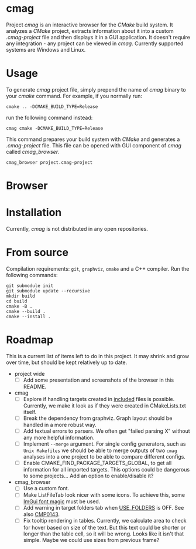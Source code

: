 # cmag

Project *cmag* is an interactive browser for the *CMake* build system. It analyzes a *CMake* project, extracts information about it into a custom *.cmag-project* file and then displays it in a GUI application. It doesn't require any integration - any project can be viewed in *cmag*. Currently supported systems are Windows and Linux.



# Usage
To generate *cmag* project file, simply prepend the name of *cmag* binary to your *cmake* command. For example, if you normally run:
```
cmake .. -DCMAKE_BUILD_TYPE=Release
```

run the following command instead:
```
cmag cmake -DCMAKE_BUILD_TYPE=Release
```

This command prepares your build system with *CMake* and generates a *.cmag-project* file. This file can be opened with GUI component of *cmag* called *cmag_browser*.
```
cmag_browser project.cmag-project
```



# Browser



# Installation
Currently, *cmag* is not distributed in any open repositories.

# From source
Compilation requirements: `git`, `graphviz`, `cmake` and a C++ compiler. Run the following commands:
```
git submodule init
git submodule update --recursive
mkdir build
cd build
cmake -B .
cmake --build .
cmake --install .
```



# Roadmap
This is a current list of items left to do in this project. It may shrink and grow over time, but should be kept relatively up to date.
- project wide
  - [ ] Add some presentation and screenshots of the browser in this README.
- cmag
  - [ ] Explore if handling targets created in [included](https://cmake.org/cmake/help/latest/command/include.html) files is possible. Currently, we make it look as if they were created in CMakeLists.txt itself.
  - [ ] Break the dependency from graphviz. Graph layout should be handled in a more robust way.
  - [ ] Add textual errors to parsers. We often get "failed parsing X" without any more helpful information.
  - [ ] Implement `--merge` argument. For single config generators, such as `Unix Makefiles` we should be able to merge outputs of two `cmag` analyses into a one project to be able to compare different configs.
  - [ ] Enable CMAKE_FIND_PACKAGE_TARGETS_GLOBAL, to get all information for all imported targets. This options could be dangerous to some projects... Add an option to enable/disable it?
- cmag_browser
  - [ ] Use a custom font.
  - [ ] Make ListFileTab look nicer with some icons. To achieve this, some [ImGui font magic](https://github.com/ocornut/imgui/blob/master/docs/FONTS.md) must be used.
  - [ ] Add warning in target folders tab when [USE_FOLDERS](https://cmake.org/cmake/help/latest/prop_gbl/USE_FOLDERS.html) is OFF. See also [CMP0143](https://cmake.org/cmake/help/latest/policy/CMP0143.html).
  - [ ] Fix tooltip rendering in tables. Currently, we calculate area to check for hover based on size of the text. But this text could be shorter or longer than the table cell, so it will be wrong. Looks like it isn't that simple. Maybe we could use sizes from previous frame?
